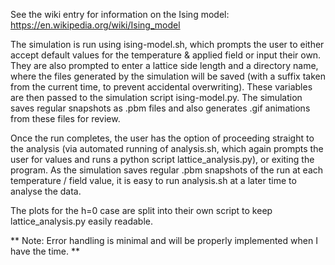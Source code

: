 See the wiki entry for information on the Ising model: https://en.wikipedia.org/wiki/Ising_model

The simulation is run using ising-model.sh, which prompts the user to either accept default values for the temperature & applied field or input their own. They are also prompted to enter a lattice side length and a directory name, where the files generated by the simulation will be saved (with a suffix taken from the current time, to prevent accidental overwriting). These variables are then passed to the simulation script ising-model.py. The simulation saves regular snapshots as .pbm files and also generates .gif animations from these files for review.

Once the run completes, the user has the option of proceeding straight to the analysis (via automated running of analysis.sh, which again prompts the user for values and runs a python script lattice_analysis.py), or exiting the program. As the simulation saves regular .pbm snapshots of the run at each temperature / field value, it is easy to run analysis.sh at a later time to analyse the data.

The plots for the h=0 case are split into their own script to keep lattice_analysis.py easily readable.

** Note: Error handling is minimal and will be properly implemented when I have the time. **
